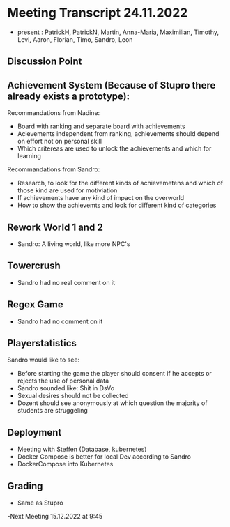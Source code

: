 # Meeting Transcript 24.11.2022

- present : PatrickH, PatrickN, Martin, Anna-Maria, Maximilian, Timothy, Levi, Aaron, Florian, Timo, Sandro, Leon


## Discussion Point

## Achievement System (Because of Stupro there already exists a prototype):
Recommandations from Nadine:
- Board with ranking and separate board with achievements 
- Acievements independent from ranking, achievements should depend on effort not on personal skill
- Which critereas are used to unlock the achievements and which for learning

Recommandations from Sandro: 
- Research, to look for the different kinds of achievemetens and which of those kind are used for motiviation
- If achievements have any kind of impact on the overworld
- How to show the achievemts and look for different kind of categories
                             
                             
## Rework World 1 and 2
- Sandro: A living world, like more NPC's

## Towercrush
- Sandro had no real comment on it

## Regex Game
- Sandro had no comment on it


## Playerstatistics
Sandro would like to see: 
- Before starting the game the player should consent if he accepts or rejects the use of personal data
- Sandro sounded like: Shit in DsVo
- Sexual desires should not be collected
- Dozent should see anonymously at which question the majority of students are struggeling

## Deployment
- Meeting with Steffen (Database, kubernetes)
- Docker Compose is better for local Dev according to Sandro
- DockerCompose into Kubernetes

## Grading
- Same as Stupro

-Next Meeting 15.12.2022 at 9:45


